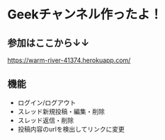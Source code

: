 # Geekチャンネル作ったよ！

## 参加はここから↓↓
https://warm-river-41374.herokuapp.com/

## 機能
* ログイン/ログアウト
* スレッド新規投稿・編集・削除
* スレッド返信・削除
* 投稿内容のurlを検出してリンクに変更



